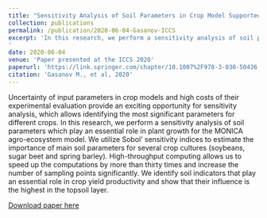 ```yaml
---
title: "Sensitivity Analysis of Soil Parameters in Crop Model Supported with High-Throughput Computing"
collection: publications
permalink: /publication/2020-06-04-Gasanov-ICCS
excerpt: 'In this research, we perform a sensitivity analysis of soil parameters which play an essential role in plant growth for the MONICA agro-ecosystem model. We utilize Sobol sensitivity indices to estimate the importance of main soil parameters for several crop cultures (soybeans, sugar beet and spring barley).
'
date: 2020-06-04
venue: 'Paper presented at the ICCS 2020'
paperurl: 'https://link.springer.com/chapter/10.1007%2F978-3-030-50436-6_54'
citation: 'Gasanov M., et al, 2020'
---
```

Uncertainty of input parameters in crop models and high costs of their experimental evaluation provide an exciting opportunity for sensitivity analysis, which allows identifying the most significant parameters for different crops. In this research, we perform a sensitivity analysis of soil parameters which play an essential role in plant growth for the MONICA agro-ecosystem model. We utilize Sobol’ sensitivity indices to estimate the importance of main soil parameters for several crop cultures (soybeans, sugar beet and spring barley). High-throughput computing allows us to speed up the computations by more than thirty times and increase the number of sampling points significantly. We identify soil indicators that play an essential role in crop yield productivity and show that their influence is the highest in the topsoil layer.

[Download paper here](https://link.springer.com/chapter/10.1007%2F978-3-030-50436-6_54)


